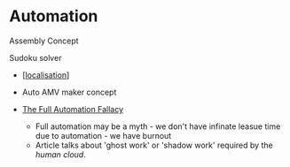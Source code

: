 Automation
==========

Assembly Concept

Sudoku solver

* [[localisation]]

* Auto AMV maker concept

* [The Full Automation Fallacy](https://futuresofwork.co.uk/2020/12/02/the-full-automation-fallacy/)
    * Full automation may be a myth - we don't have infinate leasue time due to automation - we have burnout
    * Article talks about 'ghost work' or 'shadow work' required by the _human cloud_.

[//begin]: # "Autogenerated link references for markdown compatibility"
[localisation]: localisation.md "Localisation"
[//end]: # "Autogenerated link references"